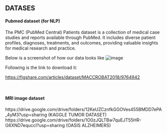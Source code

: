<h2>DATASES</h2>


<h4>Pubmed dataset (for NLP)</h4>

The PMC (PubMed Central) Patients dataset is a collection of medical case studies and reports available through PubMed. It includes diverse patient profiles, diagnoses, treatments, and outcomes, providing valuable insights for medical research and practice.

Below is a screenshot of how our data looks like
![image](https://github.com/PRASHANT-tech870/NLP-pipeline-for-EHR/assets/56446798/cbc92fcc-4429-494f-8a95-781b80f85e30)

Following is the link to download it:

https://figshare.com/articles/dataset/MACCROBAT2018/9764942

<br>

<h4>MRI image dataset</h4>
https://drive.google.com/drive/folders/12KeUZCznfkGGOVes455BMDD7ePA_4yM3?usp=sharing (KAGGLE TUMOR DATASET)
<br>
https://drive.google.com/drive/folders/1O0zJQLTBw7quEJT55HR-G6XND7equccI?usp=sharing  (OASIS ALZHEIMERS)

<br>


